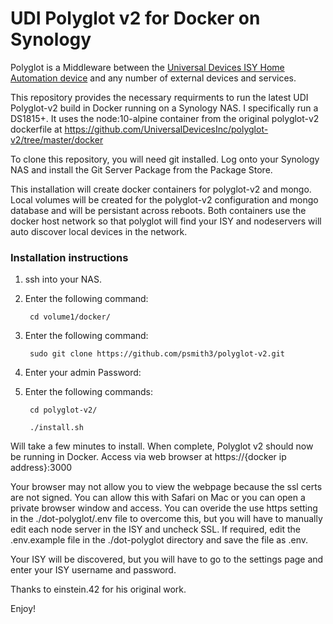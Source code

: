 # UDI Polyglot v2 for Docker on Synology

Polyglot is a Middleware between the [Universal Devices ISY Home Automation device](http://www.universal-devices.com/) and any number of external devices and services. 

This repository provides the necessary requirments to run the latest UDI Polyglot-v2 build in Docker running on a Synology NAS. I specifically run a DS1815+. It uses the node:10-alpine container from the original polyglot-v2 dockerfile at https://github.com/UniversalDevicesInc/polyglot-v2/tree/master/docker 

To clone this repository, you will need git installed. Log onto your Synology NAS and install the Git Server Package from the Package Store.

This installation will create docker containers for polyglot-v2 and mongo. Local volumes will be created for the polyglot-v2 configuration and mongo database and will be persistant across reboots. Both containers use the docker host network so that polyglot will find your ISY and nodeservers will auto discover local devices in the network.

### Installation instructions

1) ssh into your NAS.

2) Enter the following command: 

		cd volume1/docker/

3) Enter the following command:
		
		sudo git clone https://github.com/psmith3/polyglot-v2.git

4) Enter your admin Password: 

5) Enter the following commands: 

		cd polyglot-v2/
		
		./install.sh 

Will take a few minutes to install. When complete, Polyglot v2 should now be running in Docker. Access via web browser at https://{docker ip address}:3000

		
Your browser may not allow you to view the webpage because the ssl certs are not signed. You can allow this with Safari on Mac or you can open a private browser window and access. You can overide the use https setting in the ./dot-polyglot/.env file to overcome this, but you will have to manually edit each node server in the ISY and uncheck SSL. If required, edit the .env.example file in the ./dot-polyglot directory and save the file as .env.

Your ISY will be discovered, but you will have to go to the settings page and enter your ISY username and password.

Thanks to einstein.42 for his original work. 

Enjoy!
